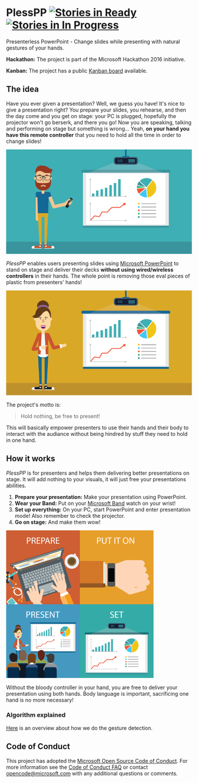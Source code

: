 # PlessPP [![Stories in Ready](https://badge.waffle.io/andry-tino/PlessPP.svg?label=ready&title=Ready)](http://waffle.io/andry-tino/PlessPP) [![Stories in In Progress](https://badge.waffle.io/andry-tino/PlessPP.svg?label=in%20progress&title=In%20Progress)](http://waffle.io/andry-tino/PlessPP)
Presenterless PowerPoint - Change slides while presenting with natural gestures of your hands.

**Hackathon:** The project is part of the Microsoft Hackathon 2016 initiative.

**Kanban:** The project has a public [Kanban board](https://waffle.io/andry-tino/PlessPP) available.

## The idea
Have you ever given a presentation? Well, we guess you have! It's nice to give a presentation right? You prepare your slides, you rehearse, and then the day come and you get on stage: your PC is plugged, hopefully the projector won't go berserk, and there you go! Now you are speaking, talking and performing on stage but something is wrong... Yeah, **on your hand you have this remote controller** that you need to hold all the time in order to change slides!

![Sad presenter](/images/plesspp1.png "Sad presenter who has to use a remote controller")

_PlessPP_ enables users presenting slides using [Microsoft PowerPoint](https://products.office.com/en-us/powerpoint) to stand on stage and deliver their decks **without using wired/wireless controllers** in their hands. The whole point is removing those eval pieces of plastic from presenters' hands! 

![Happy presenter](/images/plesspp2.png "Happy presenter who has her hands free and can perform in freedom")

The project's motto is:

> Hold nothing, be free to present!

This will basically empower presenters to use their hands and their body to interact with the audiance without being hindred by stuff they need to hold in one hand.

## How it works
_PlessPP_ is for presenters and helps them delivering better presentations on stage. It will add nothing to your visuals, it will just free your presentations abilities.

1. **Prepare your presentation:** Make your presentation using PowerPoint.
2. **Wear your Band:** Put on your [Microsoft Band](https://www.microsoft.com/microsoft-band) watch on your wrist!
3. **Set up everything:** On your PC, start PowerPoint and enter presentation mode! Also remember to check the projector.
4. **Go on stage:** And make them wow!
 
![Concept](/images/plesspp3.png "The concept behind PlessPP")

Without the bloody controller in your hand, you are free to deliver your presentation using both hands. Body language is important, sacrificing one hand is no more necessary!

### Algorithm explained
[Here](https://www.wolframcloud.com/objects/12542f59-8a80-4bf3-92a7-5bd0b5eb6321) is an overview about how we do the gesture detection.

## Code of Conduct
This project has adopted the [Microsoft Open Source Code of Conduct](https://opensource.microsoft.com/codeofconduct/). For more information see the [Code of Conduct FAQ](https://opensource.microsoft.com/codeofconduct/faq/) or contact [opencode@microsoft.com](mailto:opencode@microsoft.com) with any additional questions or comments.
